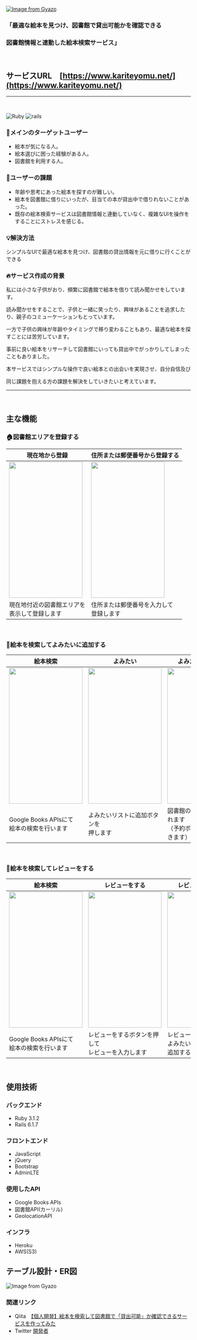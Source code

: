 
 [![Image from Gyazo](https://gyazo.com/b218829eddc00b4425f0f7bed627f428.png)](https://www.kariteyomu.net)

 ### 「最適な絵本を見つけ、図書館で貸出可能かを確認できる
 ### 図書館情報と連動した絵本検索サービス」

<br>

## サービスURL　[https://www.kariteyomu.net/](https://www.kariteyomu.net/)

---
<br>

![Ruby](https://img.shields.io/badge/Ruby-v3.1.2-red) ![rails](https://img.shields.io/badge/Rails-v6.1.7-red)

### 👥メインのターゲットユーザー
- 絵本が気になる人。
- 絵本選びに困った経験がある人。
- 図書館を利用する人。
### 💭ユーザーの課題
- 年齢や思考にあった絵本を探すのが難しい。
- 絵本を図書館に借りにいったが、目当ての本が貸出中で借りれないことがあった。  
- 既存の絵本検索サービスは図書館情報と連動していなく、複雑なUIを操作をすることにストレスを感じる。  
### 💡解決方法
シンプルなUIで最適な絵本を見つけ、図書館の貸出情報を元に借りに行くことができる
### 🔥サービス作成の背景　
私には小さな子供がおり、頻繁に図書館で絵本を借りて読み聞かせをしています。  

読み聞かせをすることで、子供と一緒に笑ったり、興味があることを追求したり、親子のコミューケーションもとっています。  

一方で子供の興味が年齢やタイミングで移り変わることもあり、最適な絵本を探すことには苦労しています。  

事前に良い絵本をリサーチして図書館にいっても貸出中でがっかりしてしまったこともありました。  

本サービスではシンプルな操作で良い絵本との出会いを実現させ、自分自信及び  

同じ課題を抱える方の課題を解決をしていきたいと考えています。


---
<br>

 ## 主な機能
### 🏠図書館エリアを登録する
|現在地から登録|住所または郵便番号から登録する|
|---|---|
|<img src="https://gyazo.com/93a6a4a9b7629725f9427f924a1a815f.gif" width="200px" height="370px">|<img src="https://gyazo.com/4ef29384abc8c86c743078954a4a4e0b.gif" width="200px" height="370px">
|現在地付近の図書館エリアを<br>表示して登録します|住所または郵便番号を入力して<br>登録します|

<br>

 ### 📘絵本を検索してよみたいに追加する

 |絵本検索|よみたい|よみたい　詳細画面|
|---|---|---|
|<img src="https://gyazo.com/d4b7de0b7bb69895727b7acef3674057.gif" width="200px" height="370px">|<img src="https://gyazo.com/859127328ffe83e67b14cf9fb5094d64.gif" width="200px" height="370px">|<img src="https://gyazo.com/e852a3f73303576efa571ed4b170ef7b.gif" width="200px" height="370px">
|Google Books APIsにて<br>絵本の検索を行います|よみたいリストに追加ボタンを<br>押します| 図書館の貸出状況が表示されます<br>（予約ボタンにて予約もできます）|

<br>

 ### 📝絵本を検索してレビューをする

 |絵本検索|レビューをする|レビュー　詳細画面|
|---|---|---|
|<img src="https://gyazo.com/d4b7de0b7bb69895727b7acef3674057.gif" width="200px" height="370px">|<img src="https://gyazo.com/2c7b6a916a9ea96f3c1a6de84317314a.gif" width="200px" height="370px">|<img src="https://gyazo.com/40dde59ffdb32b249232b4b6cdd64412.gif" width="200px" height="370px">
|Google Books APIsにて<br>絵本の検索を行います|レビューをするボタンを押して<br>レビューを入力します| レビュー詳細画面から<br>よみたいリストに<br>追加することもできます|

<br>

## 使用技術
### バックエンド ###
 - Ruby 3.1.2
 - Rails 6.1.7
### フロントエンド ###
 - JavaScript
 - jQuery
 - Bootstrap
 - AdminLTE
### 使用したAPI ###
 - Google Books APIs
 - 図書館API(カーリル)
 - GeolocationAPI 
### インフラ ###
 - Heroku
 - AWS(S3)

## テーブル設計・ER図
![Image from Gyazo](https://gyazo.com/268d4de456d2c65564e8efece8f191d3.png)

### 関連リンク
- Qiita　[【個人開発】絵本を検索して図書館で「貸出可能」か確認できるサービスを作ってみた](https://qiita.com/zakirun/items/2cf035a74db6646928d6)
- Twitter [開発者](https://twitter.com/zaki_run321)